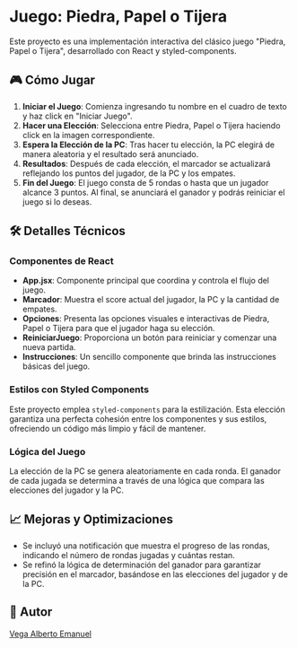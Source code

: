 # Juego: Piedra, Papel o Tijera

Este proyecto es una implementación interactiva del clásico juego "Piedra, Papel o Tijera", desarrollado con React y styled-components.

## 🎮 Cómo Jugar

1. **Iniciar el Juego**: Comienza ingresando tu nombre en el cuadro de texto y haz click en "Iniciar Juego".
2. **Hacer una Elección**: Selecciona entre Piedra, Papel o Tijera haciendo click en la imagen correspondiente.
3. **Espera la Elección de la PC**: Tras hacer tu elección, la PC elegirá de manera aleatoria y el resultado será anunciado.
4. **Resultados**: Después de cada elección, el marcador se actualizará reflejando los puntos del jugador, de la PC y los empates.
5. **Fin del Juego**: El juego consta de 5 rondas o hasta que un jugador alcance 3 puntos. Al final, se anunciará el ganador y podrás reiniciar el juego si lo deseas.

## 🛠️ Detalles Técnicos

### Componentes de React

- **App.jsx**: Componente principal que coordina y controla el flujo del juego.
- **Marcador**: Muestra el score actual del jugador, la PC y la cantidad de empates.
- **Opciones**: Presenta las opciones visuales e interactivas de Piedra, Papel o Tijera para que el jugador haga su elección.
- **ReiniciarJuego**: Proporciona un botón para reiniciar y comenzar una nueva partida.
- **Instrucciones**: Un sencillo componente que brinda las instrucciones básicas del juego.

### Estilos con Styled Components

Este proyecto emplea `styled-components` para la estilización. Esta elección garantiza una perfecta cohesión entre los componentes y sus estilos, ofreciendo un código más limpio y fácil de mantener.

### Lógica del Juego

La elección de la PC se genera aleatoriamente en cada ronda. El ganador de cada jugada se determina a través de una lógica que compara las elecciones del jugador y la PC.

## 📈 Mejoras y Optimizaciones

- Se incluyó una notificación que muestra el progreso de las rondas, indicando el número de rondas jugadas y cuántas restan.
- Se refinó la lógica de determinación del ganador para garantizar precisión en el marcador, basándose en las elecciones del jugador y de la PC.

## 👤 Autor

[Vega Alberto Emanuel](#)
